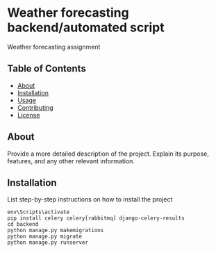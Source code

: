 # Weather forecasting backend/automated script

Weather forecasting assignment

## Table of Contents

- [About](#about)
- [Installation](#installation)
- [Usage](#usage)
- [Contributing](#contributing)
- [License](#license)

## About

Provide a more detailed description of the project. Explain its purpose, features, and any other relevant information.

## Installation

List step-by-step instructions on how to install the project

```
env\Scripts\activate
pip install celery celery[rabbitmq] django-celery-results
cd backend
python manage.py makemigrations
python manage.py migrate
python manage.py runserver
```
